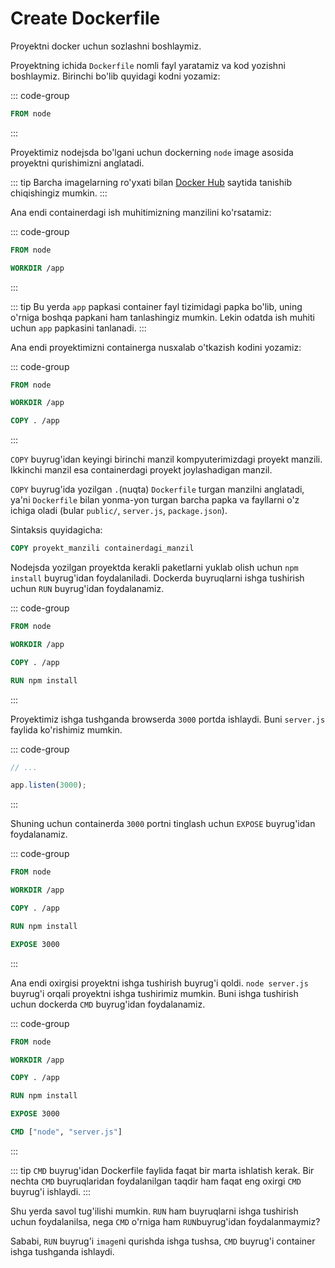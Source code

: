 # Create Dockerfile

Proyektni docker uchun sozlashni boshlaymiz.

Proyektning ichida `Dockerfile` nomli fayl yaratamiz va kod yozishni boshlaymiz.
Birinchi bo'lib quyidagi kodni yozamiz:

::: code-group

```dockerfile [Dockerfile]
FROM node
```

:::

Proyektimiz nodejsda bo'lgani uchun dockerning `node` image asosida proyektni qurishimizni anglatadi.

::: tip
Barcha imagelarning ro'yxati bilan [Docker Hub](https://hub.docker.com/) saytida tanishib chiqishingiz mumkin.
:::

Ana endi containerdagi ish muhitimizning manzilini ko'rsatamiz:

::: code-group

```dockerfile {3} [Dockerfile]
FROM node

WORKDIR /app
```

:::

::: tip
Bu yerda `app` papkasi container fayl tizimidagi papka bo'lib, uning o'rniga boshqa papkani ham tanlashingiz mumkin.
Lekin odatda ish muhiti uchun `app` papkasini tanlanadi.
:::

Ana endi proyektimizni containerga nusxalab o'tkazish kodini yozamiz:

::: code-group

```dockerfile {5} [Dockerfile]
FROM node

WORKDIR /app

COPY . /app
```

:::

`COPY` buyrug'idan keyingi birinchi manzil kompyuterimizdagi proyekt manzili. Ikkinchi manzil esa containerdagi proyekt
joylashadigan manzil.

`COPY` buyrug'ida yozilgan `.`(nuqta) `Dockerfile` turgan manzilni anglatadi, ya'ni `Dockerfile` bilan yonma-yon turgan
barcha
papka va fayllarni o'z ichiga oladi (bular `public/`, `server.js`, `package.json`).

Sintaksis quyidagicha:

```dockerfile
COPY proyekt_manzili containerdagi_manzil
```

Nodejsda yozilgan proyektda kerakli paketlarni yuklab olish uchun `npm install` buyrug'idan foydalaniladi.
Dockerda buyruqlarni ishga tushirish uchun `RUN` buyrug'idan foydalanamiz.

::: code-group

```dockerfile {7} [Dockerfile]
FROM node

WORKDIR /app

COPY . /app

RUN npm install
```

:::

Proyektimiz ishga tushganda browserda `3000` portda ishlaydi.
Buni `server.js` faylida ko'rishimiz mumkin.

::: code-group

```js [server.js]
// ...

app.listen(3000);
```

:::

Shuning uchun containerda `3000` portni tinglash uchun `EXPOSE` buyrug'idan foydalanamiz.

::: code-group

```dockerfile {9} [Dockerfile]
FROM node

WORKDIR /app

COPY . /app

RUN npm install

EXPOSE 3000
```

:::

Ana endi oxirgisi proyektni ishga tushirish buyrug'i qoldi. `node server.js` buyrug'i orqali proyektni ishga tushirimiz
mumkin. Buni ishga tushirish uchun dockerda `CMD` buyrug'idan foydalanamiz.

::: code-group

```dockerfile {11} [Dockerfile]
FROM node

WORKDIR /app

COPY . /app

RUN npm install

EXPOSE 3000

CMD ["node", "server.js"]
```

:::

::: tip
`CMD` buyrug'idan Dockerfile faylida faqat bir marta ishlatish kerak. Bir nechta `CMD` buyruqlaridan foydalanilgan
taqdir ham faqat eng oxirgi `CMD` buyrug'i ishlaydi.
:::

Shu yerda savol tug'ilishi mumkin. `RUN` ham buyruqlarni ishga tushirish uchun foydalanilsa, nega `CMD` o'rniga
ham `RUN`buyrug'idan foydalanmaymiz?

Sababi, `RUN` buyrug'i `image`ni qurishda ishga tushsa, `CMD` buyrug'i container ishga tushganda ishlaydi.
